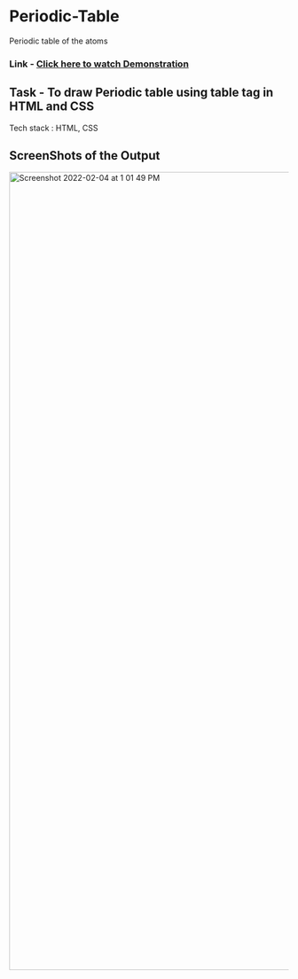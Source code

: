 # Periodic-Table
Periodic table of the atoms

### Link - [Click here to watch Demonstration](https://heet-kumar.github.io/Periodic-Table/index.hrml)

## Task - To draw Periodic table using table tag in HTML and CSS

Tech stack : HTML, CSS

## ScreenShots of the Output

<img width="1440" alt="Screenshot 2022-02-04 at 1 01 49 PM" src="https://user-images.githubusercontent.com/78725162/152517623-2e470f17-f6a0-41e0-8ee8-217b47da8b5d.png">

